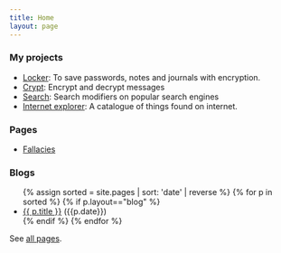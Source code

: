 ```yaml
---
title: Home
layout: page
---
```


### My projects

- [Locker](/locker/locker.html): To save passwords, notes and journals with encryption.
- [Crypt](crypt): Encrypt and decrypt messages
- [Search](search): Search modifiers on popular search engines
- [Internet explorer](internet-explorer): A catalogue of things found on internet.

### Pages

- [Fallacies](fallacies/)

### Blogs

<ul>
{% assign sorted = site.pages | sort: 'date' | reverse %}
{% for p in sorted %}
{% if p.layout=="blog" %}
<li>
    <a href="{{ p.url}}">{{ p.title }}</a> ({{p.date}})
</li>
{% endif %}
{% endfor %}
</ul>

See [all pages](all-pages/).